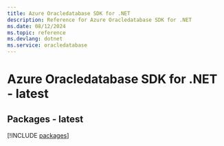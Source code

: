 ```yaml
---
title: Azure Oracledatabase SDK for .NET
description: Reference for Azure Oracledatabase SDK for .NET
ms.date: 08/12/2024
ms.topic: reference
ms.devlang: dotnet
ms.service: oracledatabase
---
```

# Azure Oracledatabase SDK for .NET - latest
## Packages - latest
[!INCLUDE [packages](oracledatabase-index.md)]